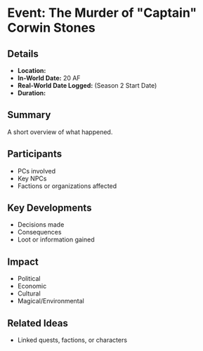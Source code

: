 # Event: The Murder of "Captain" Corwin Stones
## Details
- **Location:** 
- **In-World Date:** 20 AF
- **Real-World Date Logged:** (Season 2 Start Date)
- **Duration:** 
## Summary
A short overview of what happened.
## Participants
- PCs involved
- Key NPCs
- Factions or organizations affected
## Key Developments
- Decisions made
- Consequences
- Loot or information gained
## Impact
- Political
- Economic
- Cultural
- Magical/Environmental
## Related Ideas
- Linked quests, factions, or characters

